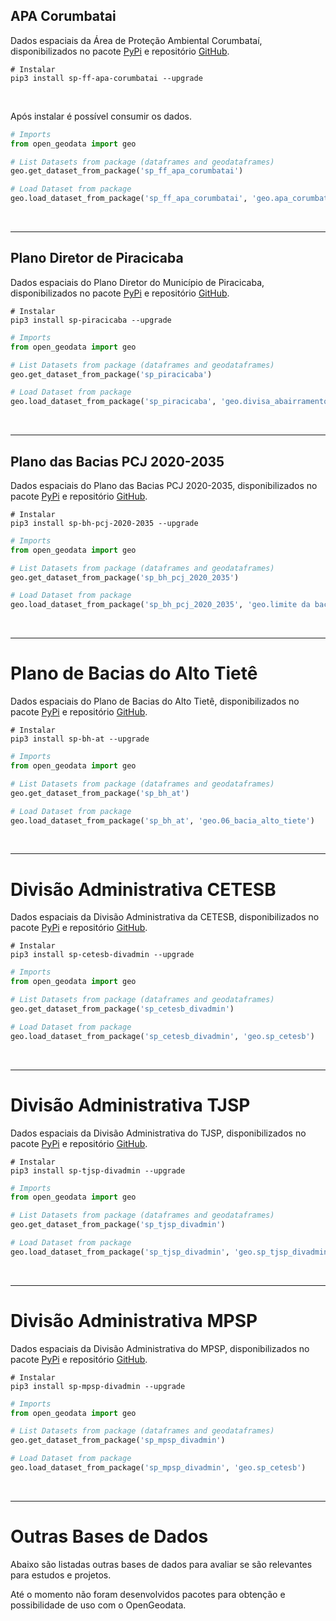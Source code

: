 ## APA Corumbatai

Dados espaciais da Área de Proteção Ambiental Corumbataí, disponibilizados no
pacote [PyPi](https://pypi.org/project/sp-ff-apa-corumbatai/) e
repositório [GitHub](https://github.com/open-geodata/sp_ff_apa-corumbatai).

```shell
# Instalar
pip3 install sp-ff-apa-corumbatai --upgrade
```

<br>

Após instalar é possível consumir os dados.

```python
# Imports
from open_geodata import geo

# List Datasets from package (dataframes and geodataframes)
geo.get_dataset_from_package('sp_ff_apa_corumbatai')

# Load Dataset from package
geo.load_dataset_from_package('sp_ff_apa_corumbatai', 'geo.apa_corumbatai_geologia')
```

<br>

---

## Plano Diretor de Piracicaba

Dados espaciais do Plano Diretor do Município de Piracicaba, disponibilizados no
pacote [PyPi](https://pypi.org/project/sp-piracicaba/) e
repositório [GitHub](https://github.com/open-geodata/sp_piracicaba).

```shell
# Instalar
pip3 install sp-piracicaba --upgrade
```

```python
# Imports
from open_geodata import geo

# List Datasets from package (dataframes and geodataframes)
geo.get_dataset_from_package('sp_piracicaba')

# Load Dataset from package
geo.load_dataset_from_package('sp_piracicaba', 'geo.divisa_abairramento')
```

<br>

---

## Plano das Bacias PCJ 2020-2035

Dados espaciais do Plano das Bacias PCJ 2020-2035, disponibilizados no
pacote [PyPi](https://pypi.org/project/sp-bh-pcj-2020-2035/) e
repositório [GitHub](https://github.com/open-geodata/sp_bh_pcj-2020-2035).

```shell
# Instalar
pip3 install sp-bh-pcj-2020-2035 --upgrade
```

```python
# Imports
from open_geodata import geo

# List Datasets from package (dataframes and geodataframes)
geo.get_dataset_from_package('sp_bh_pcj_2020_2035')

# Load Dataset from package
geo.load_dataset_from_package('sp_bh_pcj_2020_2035', 'geo.limite da bacia pcj - poligonos')
```

<br>

---

# Plano de Bacias do Alto Tietê

Dados espaciais do Plano de Bacias do Alto Tietê, disponibilizados no
pacote [PyPi](https://pypi.org/project/sp-bh-at/) e
repositório [GitHub](https://github.com/open-geodata/sp_bh_at).

```shell
# Instalar
pip3 install sp-bh-at --upgrade
```

```python
# Imports
from open_geodata import geo

# List Datasets from package (dataframes and geodataframes)
geo.get_dataset_from_package('sp_bh_at')

# Load Dataset from package
geo.load_dataset_from_package('sp_bh_at', 'geo.06_bacia_alto_tiete')
```

<br>

---

# Divisão Administrativa CETESB

Dados espaciais da Divisão Administrativa da CETESB, disponibilizados no
pacote [PyPi](https://pypi.org/project/sp-cetesb-divadmin/) e
repositório [GitHub](https://github.com/open-geodata/sp_cetesb_divadmin).

```shell
# Instalar
pip3 install sp-cetesb-divadmin --upgrade
```

```python
# Imports
from open_geodata import geo

# List Datasets from package (dataframes and geodataframes)
geo.get_dataset_from_package('sp_cetesb_divadmin')

# Load Dataset from package
geo.load_dataset_from_package('sp_cetesb_divadmin', 'geo.sp_cetesb')
```

<br>

---

# Divisão Administrativa TJSP

Dados espaciais da Divisão Administrativa do TJSP, disponibilizados no
pacote [PyPi](https://pypi.org/project/sp-tjsp-divadmin/) e
repositório [GitHub](https://github.com/open-geodata/sp_tjsp_divadmin).

```shell
# Instalar
pip3 install sp-tjsp-divadmin --upgrade
```

```python
# Imports
from open_geodata import geo

# List Datasets from package (dataframes and geodataframes)
geo.get_dataset_from_package('sp_tjsp_divadmin')

# Load Dataset from package
geo.load_dataset_from_package('sp_tjsp_divadmin', 'geo.sp_tjsp_divadmin')
```

<br>

---

# Divisão Administrativa MPSP

Dados espaciais da Divisão Administrativa do MPSP, disponibilizados no
pacote [PyPi](https://pypi.org/project/sp-mpsp-divadmin/) e
repositório [GitHub](https://github.com/open-geodata/sp_mpsp_divadmin/).

```shell
# Instalar
pip3 install sp-mpsp-divadmin --upgrade
```

```python
# Imports
from open_geodata import geo

# List Datasets from package (dataframes and geodataframes)
geo.get_dataset_from_package('sp_mpsp_divadmin')

# Load Dataset from package
geo.load_dataset_from_package('sp_mpsp_divadmin', 'geo.sp_cetesb')
```

<br>

---

# Outras Bases de Dados

Abaixo são listadas outras bases de dados para avaliar se são relevantes para estudos e projetos.

Até o momento não foram desenvolvidos pacotes para obtenção e possibilidade de uso com o OpenGeodata.
